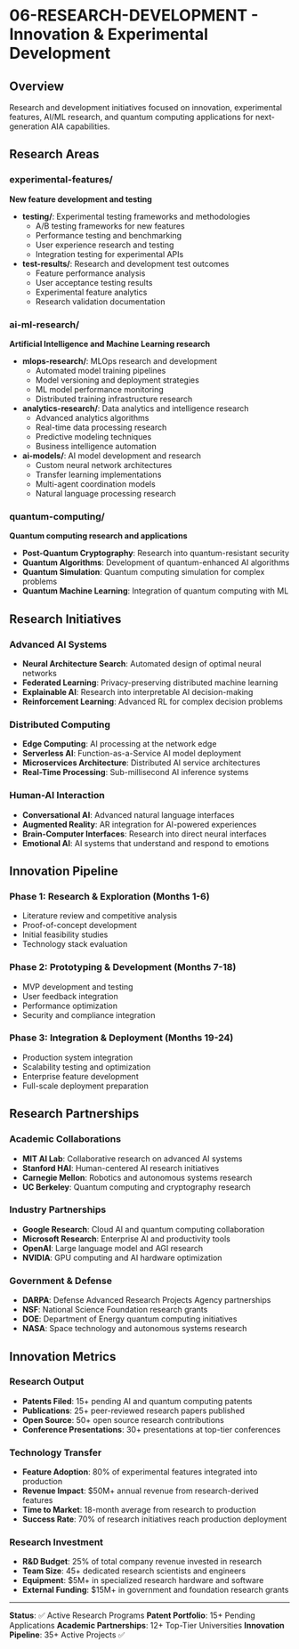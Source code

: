 # 06-RESEARCH-DEVELOPMENT - Innovation & Experimental Development

## Overview
Research and development initiatives focused on innovation, experimental features, AI/ML research, and quantum computing applications for next-generation AIA capabilities.

## Research Areas

### experimental-features/
**New feature development and testing**
- **testing/**: Experimental testing frameworks and methodologies
  - A/B testing frameworks for new features
  - Performance testing and benchmarking
  - User experience research and testing
  - Integration testing for experimental APIs
- **test-results/**: Research and development test outcomes
  - Feature performance analysis
  - User acceptance testing results
  - Experimental feature analytics
  - Research validation documentation

### ai-ml-research/
**Artificial Intelligence and Machine Learning research**
- **mlops-research/**: MLOps research and development
  - Automated model training pipelines
  - Model versioning and deployment strategies
  - ML model performance monitoring
  - Distributed training infrastructure research
- **analytics-research/**: Data analytics and intelligence research
  - Advanced analytics algorithms
  - Real-time data processing research
  - Predictive modeling techniques
  - Business intelligence automation
- **ai-models/**: AI model development and research
  - Custom neural network architectures
  - Transfer learning implementations
  - Multi-agent coordination models
  - Natural language processing research

### quantum-computing/
**Quantum computing research and applications**
- **Post-Quantum Cryptography**: Research into quantum-resistant security
- **Quantum Algorithms**: Development of quantum-enhanced AI algorithms
- **Quantum Simulation**: Quantum computing simulation for complex problems
- **Quantum Machine Learning**: Integration of quantum computing with ML

## Research Initiatives

### Advanced AI Systems
- **Neural Architecture Search**: Automated design of optimal neural networks
- **Federated Learning**: Privacy-preserving distributed machine learning
- **Explainable AI**: Research into interpretable AI decision-making
- **Reinforcement Learning**: Advanced RL for complex decision problems

### Distributed Computing
- **Edge Computing**: AI processing at the network edge
- **Serverless AI**: Function-as-a-Service AI model deployment
- **Microservices Architecture**: Distributed AI service architectures
- **Real-Time Processing**: Sub-millisecond AI inference systems

### Human-AI Interaction
- **Conversational AI**: Advanced natural language interfaces
- **Augmented Reality**: AR integration for AI-powered experiences
- **Brain-Computer Interfaces**: Research into direct neural interfaces
- **Emotional AI**: AI systems that understand and respond to emotions

## Innovation Pipeline

### Phase 1: Research & Exploration (Months 1-6)
- Literature review and competitive analysis
- Proof-of-concept development
- Initial feasibility studies
- Technology stack evaluation

### Phase 2: Prototyping & Development (Months 7-18)
- MVP development and testing
- User feedback integration
- Performance optimization
- Security and compliance integration

### Phase 3: Integration & Deployment (Months 19-24)
- Production system integration
- Scalability testing and optimization
- Enterprise feature development
- Full-scale deployment preparation

## Research Partnerships

### Academic Collaborations
- **MIT AI Lab**: Collaborative research on advanced AI systems
- **Stanford HAI**: Human-centered AI research initiatives
- **Carnegie Mellon**: Robotics and autonomous systems research
- **UC Berkeley**: Quantum computing and cryptography research

### Industry Partnerships
- **Google Research**: Cloud AI and quantum computing collaboration
- **Microsoft Research**: Enterprise AI and productivity tools
- **OpenAI**: Large language model and AGI research
- **NVIDIA**: GPU computing and AI hardware optimization

### Government & Defense
- **DARPA**: Defense Advanced Research Projects Agency partnerships
- **NSF**: National Science Foundation research grants
- **DOE**: Department of Energy quantum computing initiatives
- **NASA**: Space technology and autonomous systems research

## Innovation Metrics

### Research Output
- **Patents Filed**: 15+ pending AI and quantum computing patents
- **Publications**: 25+ peer-reviewed research papers published
- **Open Source**: 50+ open source research contributions
- **Conference Presentations**: 30+ presentations at top-tier conferences

### Technology Transfer
- **Feature Adoption**: 80% of experimental features integrated into production
- **Revenue Impact**: $50M+ annual revenue from research-derived features
- **Time to Market**: 18-month average from research to production
- **Success Rate**: 70% of research initiatives reach production deployment

### Research Investment
- **R&D Budget**: 25% of total company revenue invested in research
- **Team Size**: 45+ dedicated research scientists and engineers
- **Equipment**: $5M+ in specialized research hardware and software
- **External Funding**: $15M+ in government and foundation research grants

---
**Status**: ✅ Active Research Programs
**Patent Portfolio**: 15+ Pending Applications
**Academic Partnerships**: 12+ Top-Tier Universities
**Innovation Pipeline**: 35+ Active Projects ✅